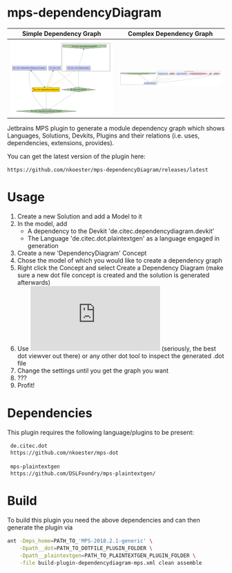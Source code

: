 # mps-dependencyDiagram

Simple Dependency Graph             |  Complex Dependency Graph
:-------------------------:|:-------------------------:
![Example Graph](/doc/exampleGraph.png)  |  ![Example Graph](/doc/exampleGraph2.png)


Jetbrains MPS plugin to generate a module dependency graph which shows Languages, Solutions, Devkits, Plugins and their relations (i.e. uses, dependencies, extensions, provides).

You can get the latest version of the plugin here:

    https://github.com/nkoester/mps-dependencyDiagram/releases/latest


# Usage

1. Create a new Solution and add a Model to it
2. In the model, add
   * A dependency to the Devkit 'de.citec.dependencydiagram.devkit'
   * The Language 'de.citec.dot.plaintextgen' as a language engaged in generation
3. Create a new 'DependencyDiagram' Concept
4. Chose the model of which you would like to create a dependency graph 
5. Right click the Concept and select Create a Dependency Diagram (make sure a new dot file concept is created and the solution is generated afterwards)
6. Use ![xdot](https://github.com/jrfonseca/xdot.py) (seriously, the best dot viewver out there) or any other dot tool to inspect the generated .dot file
8. Change the settings until you get the graph you want
7. ???
8. Profit!

# Dependencies

This plugin requires the following language/plugins to be present:

     de.citec.dot
     https://github.com/nkoester/mps-dot

     mps-plaintextgen
     https://github.com/DSLFoundry/mps-plaintextgen/

# Build

To build this plugin you need the above dependencies and can then generate the plugin via

```bash
ant -Dmps_home=PATH_TO_'MPS-2018.2.1-generic' \
    -Dpath__dot=PATH_TO_DOTFILE_PLUGIN_FOLDER \
    -Dpath__plaintextgen=PATH_TO_PLAINTEXTGEN_PLUGIN_FOLDER \
    -file build-plugin-dependencydiagram-mps.xml clean assemble
```

